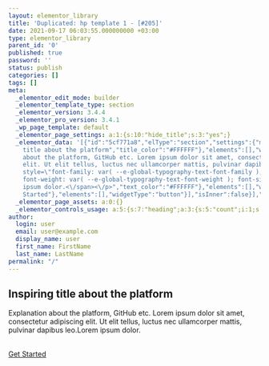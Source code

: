 ```yaml
---
layout: elementor_library
title: 'Duplicated: hp template 1 - [#205]'
date: 2021-09-17 06:03:55.000000000 +03:00
type: elementor_library
parent_id: '0'
published: true
password: ''
status: publish
categories: []
tags: []
meta:
  _elementor_edit_mode: builder
  _elementor_template_type: section
  _elementor_version: 3.4.4
  _elementor_pro_version: 3.4.1
  _wp_page_template: default
  _elementor_page_settings: a:1:{s:10:"hide_title";s:3:"yes";}
  _elementor_data: '[{"id":"5cf771a8","elType":"section","settings":{"margin":{"unit":"px","top":"0","right":0,"bottom":"0","left":0,"isLinked":false},"padding":{"unit":"px","top":"30","right":"0","bottom":"30","left":"0","isLinked":false},"height":"min-height","custom_height":{"unit":"px","size":440,"sizes":[]},"background_background":"classic","background_image":{"url":"","id":"","alt":"","source":"library"},"background_overlay_background":"classic","background_overlay_color":"#0A0A1A","background_color":"#E6E6E6"},"elements":[{"id":"26b160c4","elType":"column","settings":{"_column_size":100,"_inline_size":null,"padding":{"unit":"px","top":"50","right":"50","bottom":"50","left":"50","isLinked":false}},"elements":[{"id":"2f336f9a","elType":"widget","settings":{"title":"Inspiring
    title about the platform","title_color":"#FFFFFF"},"elements":[],"widgetType":"heading"},{"id":"72d5186a","elType":"widget","settings":{"editor":"<p>Explanation
    about the platform, GitHub etc. Lorem ipsum dolor sit amet, consectetur adipiscing
    elit. Ut elit tellus, luctus nec ullamcorper mattis, pulvinar dapibus leo.<span
    style=\"font-family: var( --e-global-typography-text-font-family ), Sans-serif;
    font-weight: var( --e-global-typography-text-font-weight ); font-size: 1rem;\">Lorem
    ipsum dolor.<\/span><\/p>","text_color":"#FFFFFF"},"elements":[],"widgetType":"text-editor"},{"id":"3f9b5e7e","elType":"widget","settings":{"text":"Get
    Started"},"elements":[],"widgetType":"button"}],"isInner":false}],"isInner":false}]'
  _elementor_page_assets: a:0:{}
  _elementor_controls_usage: a:5:{s:7:"heading";a:3:{s:5:"count";i:1;s:15:"control_percent";i:1;s:8:"controls";a:2:{s:7:"content";a:1:{s:13:"section_title";a:1:{s:5:"title";i:1;}}s:5:"style";a:1:{s:19:"section_title_style";a:1:{s:11:"title_color";i:1;}}}}s:11:"text-editor";a:3:{s:5:"count";i:1;s:15:"control_percent";i:1;s:8:"controls";a:2:{s:7:"content";a:1:{s:14:"section_editor";a:1:{s:6:"editor";i:1;}}s:5:"style";a:1:{s:13:"section_style";a:1:{s:10:"text_color";i:1;}}}}s:6:"button";a:3:{s:5:"count";i:1;s:15:"control_percent";i:0;s:8:"controls";a:1:{s:7:"content";a:1:{s:14:"section_button";a:1:{s:4:"text";i:1;}}}}s:6:"column";a:3:{s:5:"count";i:1;s:15:"control_percent";i:1;s:8:"controls";a:2:{s:6:"layout";a:1:{s:6:"layout";a:1:{s:12:"_inline_size";i:1;}}s:8:"advanced";a:1:{s:16:"section_advanced";a:1:{s:7:"padding";i:1;}}}}s:7:"section";a:3:{s:5:"count";i:1;s:15:"control_percent";i:2;s:8:"controls";a:3:{s:8:"advanced";a:1:{s:16:"section_advanced";a:2:{s:6:"margin";i:1;s:7:"padding";i:1;}}s:6:"layout";a:1:{s:14:"section_layout";a:2:{s:6:"height";i:1;s:13:"custom_height";i:1;}}s:5:"style";a:2:{s:18:"section_background";a:3:{s:21:"background_background";i:1;s:16:"background_image";i:1;s:16:"background_color";i:1;}s:26:"section_background_overlay";a:2:{s:29:"background_overlay_background";i:1;s:24:"background_overlay_color";i:1;}}}}}
author:
  login: user
  email: user@example.com
  display_name: user
  first_name: FirstName
  last_name: LastName
permalink: "/"
---
```

## Inspiring title about the platform

Explanation about the platform, GitHub etc. Lorem ipsum dolor sit amet, consectetur adipiscing elit. Ut elit tellus, luctus nec ullamcorper mattis, pulvinar dapibus leo.Lorem ipsum dolor.

[  
 Get Started  
](#)

